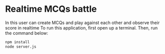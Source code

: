# Realtime MCQs battle 
In this user can create MCQs and play against each other and observe their score in realtime 
To run this application, first open up a terminal. Then, run the command below:

```sh
npm install
node server.js
```
